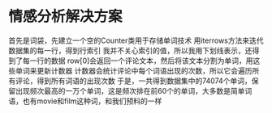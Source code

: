 # 情感分析解决方案

首先是词袋，先建立一个空的Counter类用于存储单词技术
用iterrows方法来迭代数据集的每一行，得到行索引
我并不关心索引的值，所以我用下划线表示，还得到了每一行的数据
row[0]会返回一个评论文本，然后将该文本分割为单词，用这些单词来更新计数器
计数器会统计评论中每个词语出现的次数，所以它会遍历所有评论，得到所有词语的出现次数
于是，一共得到数据集中的74074个单词，保留出现频次最高的一万个单词，这是频次排在前60个的单词，大多数是简单词语，也有movie和film这种词，和我们预料的一样